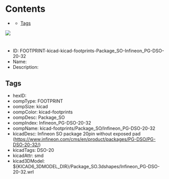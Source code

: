 



Contents
========

* [](#)
	* [Tags](#tags)
  
![][im]
# 

- ID: FOOTPRINT-kicad-kicad-footprints-Package_SO-Infineon_PG-DSO-20-32
- Name: 
- Description: 

## Tags

- hexID: 
- oompType: FOOTPRINT
- oompSize: kicad
- oompColor: kicad-footprints
- oompDesc: Package_SO
- oompIndex: Infineon_PG-DSO-20-32
- oompName: kicad-footprints/Package_SO/Infineon_PG-DSO-20-32
- kicadDesc: Infineon SO package 20pin without exposed pad (https://www.infineon.com/cms/en/product/packages/PG-DSO/PG-DSO-20-32/)
- kicadTags: DSO-20
- kicadAttr: smd
- kicad3DModel: ${KICAD6_3DMODEL_DIR}/Package_SO.3dshapes/Infineon_PG-DSO-20-32.wrl



[im]: image.png
